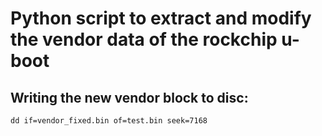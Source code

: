# Python script to extract and modify the vendor data of the rockchip u-boot

## Writing the new vendor block to disc:

	dd if=vendor_fixed.bin of=test.bin seek=7168
